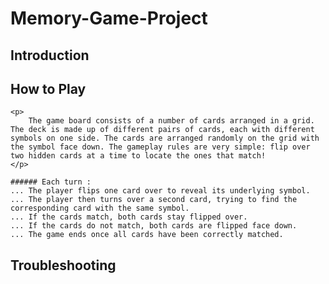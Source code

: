 # Memory-Game-Project

## Introduction

## How to Play

    <p>
        The game board consists of a number of cards arranged in a grid. The deck is made up of different pairs of cards, each with different symbols on one side. The cards are arranged randomly on the grid with the symbol face down. The gameplay rules are very simple: flip over two hidden cards at a time to locate the ones that match!
    </p>

    ###### Each turn :
    ... The player flips one card over to reveal its underlying symbol.
    ... The player then turns over a second card, trying to find the corresponding card with the same symbol.
    ... If the cards match, both cards stay flipped over.
    ... If the cards do not match, both cards are flipped face down.
    ... The game ends once all cards have been correctly matched.

## Troubleshooting
